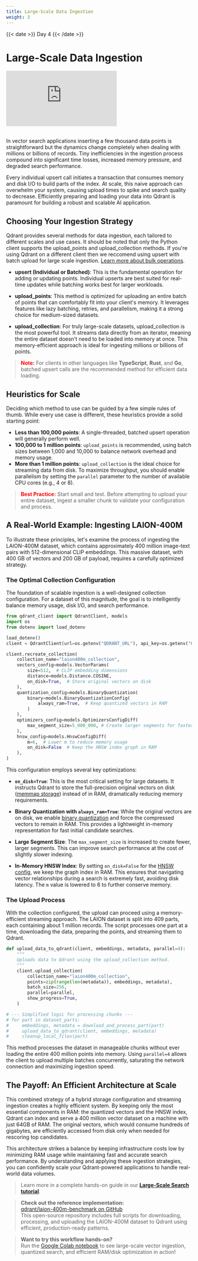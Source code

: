 ```yaml
---
title: Large-Scale Data Ingestion
weight: 3
---
```


{{< date >}} Day 4 {{< /date >}}

# Large-Scale Data Ingestion

<div class="video">
<iframe 
  src="https://www.youtube.com/embed/Rawvm7TP1XI"
  frameborder="0"
  allow="accelerometer; autoplay; clipboard-write; encrypted-media; gyroscope; picture-in-picture; web-share"
  referrerpolicy="strict-origin-when-cross-origin"
  allowfullscreen>
</iframe>
</div>

<br/>

In vector search applications inserting a few thousand data points is straightforward but the dynamics change completely when dealing with millions or billions of records. Tiny inefficiencies in the ingestion process compound into significant time losses, increased memory pressure, and degraded search performance.

Every individual upsert call initiates a transaction that consumes memory and disk I/O to build parts of the index. At scale, this naive approach can overwhelm your system, causing upload times to spike and search quality to decrease. Efficiently preparing and loading your data into Qdrant is paramount for building a robust and scalable AI application.

## Choosing Your Ingestion Strategy

Qdrant provides several methods for data ingestion, each tailored to different scales and use cases. It should be noted that only the Python client supports the upload_points and upload_collection methods. If you're using Qdrant on a different client then we reccomend using upsert with batch upload for large scale ingestion. [Learn more about bulk operations](/documentation/guides/bulk-operations/).

- **upsert (Individual or Batched)**: This is the fundamental operation for adding or updating points. Individual upserts are best suited for real-time updates while batching works best for larger workloads. 

- **upload_points**: This method is optimized for uploading an entire batch of points that can comfortably fit into your client's memory. It leverages features like lazy batching, retries, and parallelism, making it a strong choice for medium-sized datasets.

- **upload_collection**: For truly large-scale datasets, upload_collection is the most powerful tool. It streams data directly from an iterator, meaning the entire dataset doesn't need to be loaded into memory at once. This memory-efficient approach is ideal for ingesting millions or billions of points.

> **<font color='red'>Note:</font>** For clients in other languages like **TypeScript**, **Rust**, and **Go**, batched upsert calls are the recommended method for efficient data loading.

## Heuristics for Scale

Deciding which method to use can be guided by a few simple rules of thumb. While every use case is different, these heuristics provide a solid starting point:

- **Less than 100,000 points**: A single-threaded, batched upsert operation will generally perform well.
- **100,000 to 1 million points**: `upload_points` is recommended, using batch sizes between 1,000 and 10,000 to balance network overhead and memory usage.
- **More than 1 million points**: `upload_collection` is the ideal choice for streaming data from disk. To maximize throughput, you should enable parallelism by setting the `parallel` parameter to the number of available CPU cores (e.g., 4 or 8).

> **<font color='red'>Best Practice:</font>** Start small and test. Before attempting to upload your entire dataset, ingest a smaller chunk to validate your configuration and process.

## A Real-World Example: Ingesting LAION-400M

To illustrate these principles, let's examine the process of ingesting the LAION-400M dataset, which contains approximately 400 million image-text pairs with 512-dimensional CLIP embeddings. This massive dataset, with 400 GB of vectors and 200 GB of payload, requires a carefully optimized strategy.

### The Optimal Collection Configuration

The foundation of scalable ingestion is a well-designed collection configuration. For a dataset of this magnitude, the goal is to intelligently balance memory usage, disk I/O, and search performance.

```python
from qdrant_client import QdrantClient, models
import os
from dotenv import load_dotenv

load_dotenv()
client = QdrantClient(url=os.getenv("QDRANT_URL"), api_key=os.getenv("QDRANT_API_KEY"))

client.recreate_collection(
    collection_name="laion400m_collection",
    vectors_config=models.VectorParams(
        size=512,  # CLIP embedding dimensions
        distance=models.Distance.COSINE,
        on_disk=True,  # Store original vectors on disk
    ),
    quantization_config=models.BinaryQuantization(
        binary=models.BinaryQuantizationConfig(
            always_ram=True,  # Keep quantized vectors in RAM
        )
    ),
    optimizers_config=models.OptimizersConfigDiff(
        max_segment_size=5_000_000, # Create larger segments for faster search
    ),
    hnsw_config=models.HnswConfigDiff(
        m=6,  # Lower m to reduce memory usage
        on_disk=False  # Keep the HNSW index graph in RAM
    ),
)
```

This configuration employs several key optimizations:

- **`on_disk=True`**: This is the most critical setting for large datasets. It instructs Qdrant to store the full-precision original vectors on disk ([memmap storage](/documentation/guides/storage/#on-disk-storage)) instead of in RAM, dramatically reducing memory requirements.

- **Binary Quantization with `always_ram=True`**: While the original vectors are on disk, we enable [binary quantization](/documentation/guides/quantization/#binary-quantization) and force the compressed vectors to remain in RAM. This provides a lightweight in-memory representation for fast initial candidate searches.

- **Large Segment Size**: The `max_segment_size` is increased to create fewer, larger segments. This can improve search performance at the cost of slightly slower indexing.

- **In-Memory HNSW Index**: By setting `on_disk=False` for the [HNSW config](/documentation/guides/quantization/#hnsw-config), we keep the graph index in RAM. This ensures that navigating vector relationships during a search is extremely fast, avoiding disk latency. The `m` value is lowered to 6 to further conserve memory.

### The Upload Process

With the collection configured, the upload can proceed using a memory-efficient streaming approach. The LAION dataset is split into 409 parts, each containing about 1 million records. The script processes one part at a time, downloading the data, preparing the points, and streaming them to Qdrant.

```python
def upload_data_to_qdrant(client, embeddings, metadata, parallel=4):
    """
    Uploads data to Qdrant using the upload_collection method.
    """
    client.upload_collection(
        collection_name="laion400m_collection",
        points=zip(range(len(metadata)), embeddings, metadata),
        batch_size=256,
        parallel=parallel,
        show_progress=True,
    )

# --- Simplified logic for processing chunks ---
# for part in dataset_parts:
#     embeddings, metadata = download_and_process_part(part)
#     upload_data_to_qdrant(client, embeddings, metadata)
#     cleanup_local_files(part)
```

This method processes the dataset in manageable chunks without ever loading the entire 400 million points into memory. Using `parallel=4` allows the client to upload multiple batches concurrently, saturating the network connection and maximizing ingestion speed.

## The Payoff: An Efficient Architecture at Scale

This combined strategy of a hybrid storage configuration and streaming ingestion creates a highly efficient system. By keeping only the most essential components in RAM: the quantized vectors and the HNSW index, Qdrant can index and serve a 400 million vector dataset on a machine with just 64GB of RAM. The original vectors, which would consume hundreds of gigabytes, are efficiently accessed from disk only when needed for rescoring top candidates.

This architecture strikes a balance by keeping infrastructure costs low by minimizing RAM usage while maintaining fast and accurate search performance. By understanding and applying these ingestion strategies, you can confidently scale your Qdrant-powered applications to handle real-world data volumes.

> Learn more in a complete hands-on guide in our **[Large-Scale Search tutorial](https://qdrant.tech/documentation/database-tutorials/large-scale-search/)**.

> **Check out the reference implementation:**  
> [qdrant/laion-400m-benchmark on GitHub](https://github.com/qdrant/laion-400m-benchmark)  
> This open-source repository includes full scripts for downloading, processing, and uploading the LAION-400M dataset to Qdrant using efficient, production-ready patterns.

> **Want to try this workflow hands-on?**  
> Run the [Google Colab notebook](https://colab.research.google.com/drive/1X4EW-nymqcsyhwFYS2ZrmE8MPSnKKj62?usp=sharing) to see large-scale vector ingestion, quantized search, and efficient RAM/disk optimization in action!

